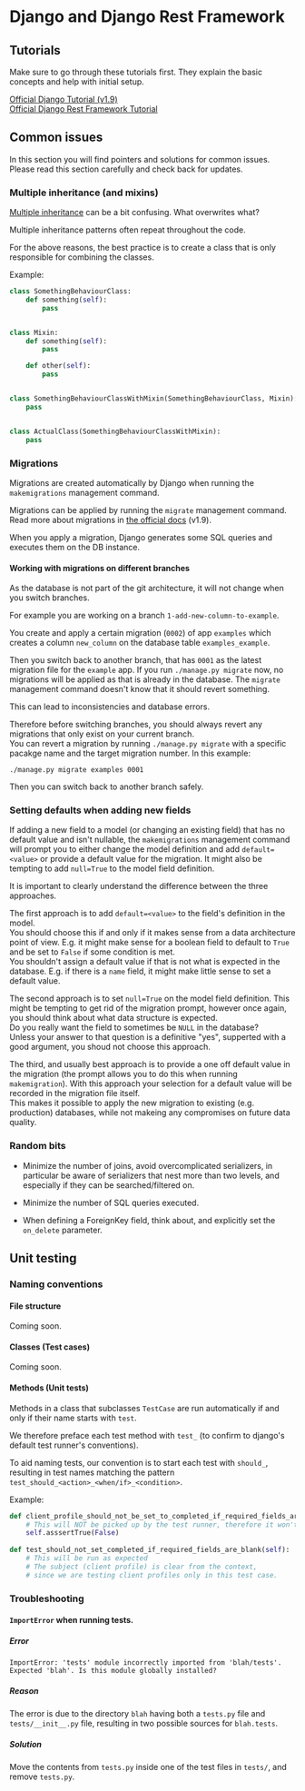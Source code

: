 # Django and Django Rest Framework

## Tutorials
Make sure to go through these tutorials first. They explain the basic concepts and help with initial setup.

[Official Django Tutorial (v1.9)](https://docs.djangoproject.com/en/1.9/intro/tutorial01/)  
[Official Django Rest Framework Tutorial](http://www.django-rest-framework.org/tutorial/1-serialization/)

## Common issues
In this section you will find pointers and solutions for common issues. Please read this section carefully and check back for updates.

### Multiple inheritance (and mixins)
[Multiple inheritance](https://docs.python.org/2/tutorial/classes.html#multiple-inheritance) can be a bit confusing. What overwrites what?

Multiple inheritance patterns often repeat throughout the code.

For the above reasons, the best practice is to create a class that is only responsible for combining the classes.

Example:

```python
class SomethingBehaviourClass:
    def something(self):
        pass


class Mixin:
    def something(self):
        pass

    def other(self):
        pass


class SomethingBehaviourClassWithMixin(SomethingBehaviourClass, Mixin):
    pass


class ActualClass(SomethingBehaviourClassWithMixin):
    pass
```

### Migrations
Migrations are created automatically by Django when running the `makemigrations` management command. 

Migrations can be applied by running the `migrate` management command.
Read more about migrations in [the official docs](https://docs.djangoproject.com/en/1.9/topics/migrations/) (v1.9).

When you apply a migration, Django generates some SQL queries and executes them on the DB instance.

#### Working with migrations on different branches
As the database is not part of the git architecture, it will not change when you switch branches. 

For example you are working on a branch `1-add-new-column-to-example`. 

You create and apply a certain migration (`0002`) of app `examples` which creates a column `new_column` on the database table `examples_example`.

Then you switch back to another branch, that has `0001` as the latest migration file for the `example` app. If you run `./manage.py migrate` now, no migrations will be applied as that is already in the database. The `migrate` management command doesn't know that it should revert something.

This can lead to inconsistencies and database errors.

Therefore before switching branches, you should always revert any migrations that only exist on your current branch.  
You can revert a migration by running `./manage.py migrate` with a specific pacakge name and the target migration number. In this example:
```
./manage.py migrate examples 0001
```

Then you can switch back to another branch safely.


### Setting defaults when adding new fields
If adding a new field to a model (or changing an existing field) that has no default value and isn't nullable, the `makemigrations` management command will prompt you to either change the model definition and add `default=<value>` or provide a default value for the migration. It might also be tempting to add `null=True` to the model field definition.

It is important to clearly understand the difference between the three approaches.

The first approach is to add `default=<value>` to the field's definition in the model.  
You should choose this if and only if it makes sense from a data architecture point of view. E.g. it might make sense for a boolean field to default to `True` and be set to `False` if some condition is met.  
You shouldn't assign a default value if that is not what is expected in the database. E.g. if there is a `name` field, it might make little sense to set a default value.

The second approach is to set `null=True` on the model field definition. This might be tempting to get rid of the migration prompt, however once again, you should think about what data structure is expected.  
Do you really want the field to sometimes be `NULL` in the database?  
Unless your answer to that question is a definitive "yes", supperted with a good argument, you shoud not choose this approach.

The third, and usually best approach is to provide a one off default value in the migration (the prompt allows you to do this when running `makemigration`). 
With this approach your selection for a default value will be recorded in the migration file itself.  
This makes it possible to apply the new migration to existing (e.g. production) databases, while not makeing any compromises on future data quality.


### Random bits
- Minimize the number of joins, avoid overcomplicated serializers, in particular be aware of serializers that nest more than two levels, and especially if they can be searched/filtered on.

- Minimize the number of SQL queries executed.

- When defining a ForeignKey field, think about, and explicitly set the `on_delete` parameter.

## Unit testing

### Naming conventions

#### File structure
Coming soon.

#### Classes (Test cases)
Coming soon.

#### Methods (Unit tests)

Methods in a class that subclasses `TestCase` are run automatically if and only if their name starts with `test`.

We therefore preface each test method with `test_` (to confirm to django's default test runner's conventions).

To aid naming tests, our convention is to start each test with `should_`, resulting in test names matching the pattern `test_should_<action>_<when/if>_<condition>`.

Example:
```python
def client_profile_should_not_be_set_to_completed_if_required_fields_are_blank(self):
    # This will NOT be picked up by the test runner, therefore it won't fail
    self.asssertTrue(False)
    
def test_should_not_set_completed_if_required_fields_are_blank(self):
    # This will be run as expected
    # The subject (client profile) is clear from the context, 
    # since we are testing client profiles only in this test case.
```

### Troubleshooting

#### `ImportError` when running tests.

##### Error
`ImportError: 'tests' module incorrectly imported from 'blah/tests'. Expected 'blah'. Is this module globally installed?` 

##### Reason
The error is due to the directory `blah` having both a `tests.py` file and `tests/__init__.py` file, resulting in two possible sources for `blah.tests`. 

##### Solution
Move the contents from `tests.py` inside one of the test files in `tests/`, and remove `tests.py`.

